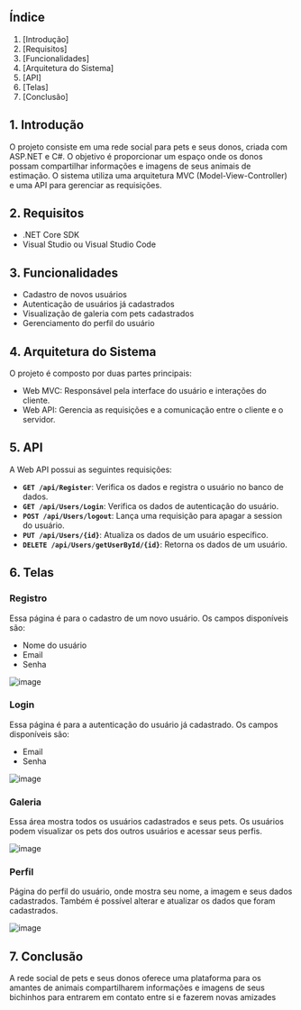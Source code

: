 ## **Índice**

1. [Introdução]
2. [Requisitos]
3. [Funcionalidades]
4. [Arquitetura do Sistema]
5. [API]
6. [Telas]
7. [Conclusão]

## **1. Introdução**

O projeto consiste em uma rede social para pets e seus donos, criada com ASP.NET e C#. O objetivo é proporcionar um espaço onde os donos possam compartilhar informações e imagens de seus animais de estimação. O sistema utiliza uma arquitetura MVC (Model-View-Controller) e uma API para gerenciar as requisições.

## **2. Requisitos**

- .NET Core SDK
- Visual Studio ou Visual Studio Code

## **3. Funcionalidades**

- Cadastro de novos usuários
- Autenticação de usuários já cadastrados
- Visualização de galeria com pets cadastrados
- Gerenciamento do perfil do usuário

## **4. Arquitetura do Sistema**

O projeto é composto por duas partes principais:

- Web MVC: Responsável pela interface do usuário e interações do cliente.
- Web API: Gerencia as requisições e a comunicação entre o cliente e o servidor.

## **5. API**

A Web API possui as seguintes requisições:

- **`GET /api/Register`**: Verifica os dados e registra o usuário no banco de dados.
- **`GET /api/Users/Login`**: Verifica os dados de autenticação do usuário.
- **`POST /api/Users/logout`**: Lança uma requisição para apagar a session do usuário.
- **`PUT /api/Users/{id}`**: Atualiza os dados de um usuário específico.
- **`DELETE /api/Users/getUserById/{id}`**: Retorna os dados de um usuário.

## **6. Telas**

### **Registro**

Essa página é para o cadastro de um novo usuário. Os campos disponíveis são:

- Nome do usuário
- Email
- Senha

![image](https://user-images.githubusercontent.com/80261904/230902573-a47e68f8-c9e6-4c33-a644-1e813b6541ea.png)

### **Login**

Essa página é para a autenticação do usuário já cadastrado. Os campos disponíveis são:

- Email
- Senha

![image](https://user-images.githubusercontent.com/80261904/230902596-19e2219b-8ab7-4ccc-9fa4-3e6d56ca1f68.png)

### **Galeria**

Essa área mostra todos os usuários cadastrados e seus pets. Os usuários podem visualizar os pets dos outros usuários e acessar seus perfis.

![image](https://user-images.githubusercontent.com/80261904/230902715-98f6bdd7-75d9-43d9-8524-bbaba201cb40.png)


### **Perfil**

Página do perfil do usuário, onde mostra seu nome, a imagem e seus dados cadastrados. Também é possível alterar e atualizar os dados que foram cadastrados.

![image](https://user-images.githubusercontent.com/80261904/230902859-7f86ed56-2f98-4a22-b3fc-65e215f8cd40.png)


## **7. Conclusão**

A rede social de pets e seus donos oferece uma plataforma para os amantes de animais compartilharem informações e imagens de seus bichinhos para entrarem em contato entre si e fazerem novas amizades
